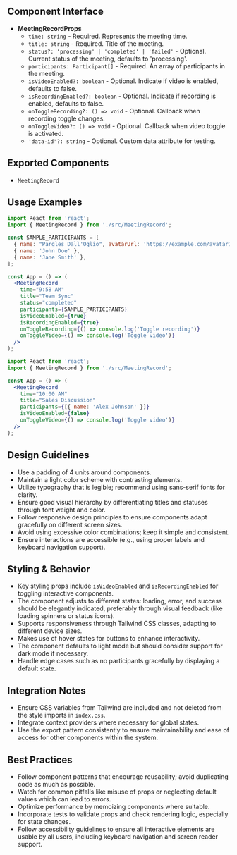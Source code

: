 ## Component Interface
- **MeetingRecordProps**
  - `time: string` - Required. Represents the meeting time.
  - `title: string` - Required. Title of the meeting.
  - `status?: 'processing' | 'completed' | 'failed'` - Optional. Current status of the meeting, defaults to 'processing'.
  - `participants: Participant[]` - Required. An array of participants in the meeting.
  - `isVideoEnabled?: boolean` - Optional. Indicate if video is enabled, defaults to false.
  - `isRecordingEnabled?: boolean` - Optional. Indicate if recording is enabled, defaults to false.
  - `onToggleRecording?: () => void` - Optional. Callback when recording toggle changes.
  - `onToggleVideo?: () => void` - Optional. Callback when video toggle is activated.
  - `'data-id'?: string` - Optional. Custom data attribute for testing.

## Exported Components
- `MeetingRecord`

## Usage Examples
```jsx
import React from 'react';
import { MeetingRecord } from './src/MeetingRecord';

const SAMPLE_PARTICIPANTS = [
  { name: "Pargles Dall'Oglio", avatarUrl: 'https://example.com/avatar1.jpg' },
  { name: 'John Doe' },
  { name: 'Jane Smith' },
];

const App = () => (
  <MeetingRecord
    time="9:58 AM"
    title="Team Sync"
    status="completed"
    participants={SAMPLE_PARTICIPANTS}
    isVideoEnabled={true}
    isRecordingEnabled={true}
    onToggleRecording={() => console.log('Toggle recording')}
    onToggleVideo={() => console.log('Toggle video')}
  />
);
```

```jsx
import React from 'react';
import { MeetingRecord } from './src/MeetingRecord';

const App = () => (
  <MeetingRecord
    time="10:00 AM"
    title="Sales Discussion"
    participants={[{ name: 'Alex Johnson' }]}
    isVideoEnabled={false}
    onToggleVideo={() => console.log('Toggle video')}
  />
);
```

## Design Guidelines
- Use a padding of 4 units around components.
- Maintain a light color scheme with contrasting elements.
- Utilize typography that is legible; recommend using sans-serif fonts for clarity.
- Ensure good visual hierarchy by differentiating titles and statuses through font weight and color.
- Follow responsive design principles to ensure components adapt gracefully on different screen sizes.
- Avoid using excessive color combinations; keep it simple and consistent.
- Ensure interactions are accessible (e.g., using proper labels and keyboard navigation support).

## Styling & Behavior
- Key styling props include `isVideoEnabled` and `isRecordingEnabled` for toggling interactive components.
- The component adjusts to different states: loading, error, and success should be elegantly indicated, preferably through visual feedback (like loading spinners or status icons).
- Supports responsiveness through Tailwind CSS classes, adapting to different device sizes.
- Makes use of hover states for buttons to enhance interactivity.
- The component defaults to light mode but should consider support for dark mode if necessary.
- Handle edge cases such as no participants gracefully by displaying a default state.

## Integration Notes
- Ensure CSS variables from Tailwind are included and not deleted from the style imports in `index.css`.
- Integrate context providers where necessary for global states.
- Use the export pattern consistently to ensure maintainability and ease of access for other components within the system.

## Best Practices
- Follow component patterns that encourage reusability; avoid duplicating code as much as possible.
- Watch for common pitfalls like misuse of props or neglecting default values which can lead to errors.
- Optimize performance by memoizing components where suitable.
- Incorporate tests to validate props and check rendering logic, especially for state changes.
- Follow accessibility guidelines to ensure all interactive elements are usable by all users, including keyboard navigation and screen reader support.
